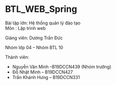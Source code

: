 # BTL_WEB_Spring
 
Bài tập lớn: Hệ thống quản lý đào tạo  
Môn : Lập trình web

Giảng viên: Dương Trần Đức

Nhóm lớp 04 – Nhóm BTL 10


Thành viên:
- Nguyễn Văn Minh –B19DCCN439 (Nhóm trưởng)
- Đỗ Nhật Minh – B19DCCN427
- Trần Khánh Hưng – B19DCCN331
